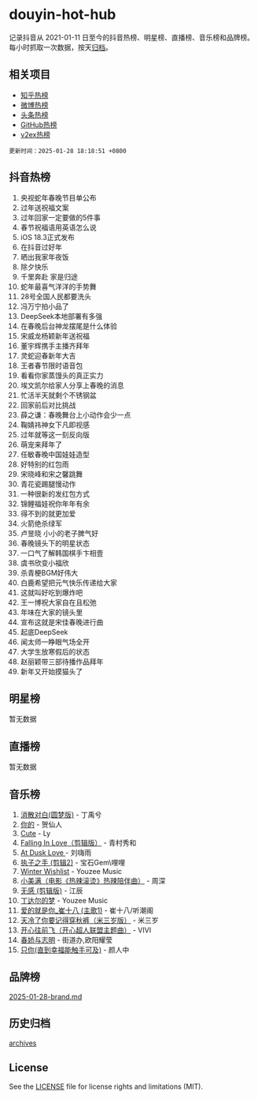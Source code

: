 # douyin-hot-hub

记录抖音从 2021-01-11 日至今的抖音热榜、明星榜、直播榜、音乐榜和品牌榜。每小时抓取一次数据，按天[归档](archives)。

## 相关项目

- [知乎热榜](https://github.com/lonnyzhang423/zhihu-hot-hub)
- [微博热榜](https://github.com/lonnyzhang423/weibo-hot-hub)
- [头条热榜](https://github.com/lonnyzhang423/toutiao-hot-hub)
- [GitHub热榜](https://github.com/lonnyzhang423/github-hot-hub)
- [v2ex热榜](https://github.com/lonnyzhang423/v2ex-hot-hub)


`更新时间：2025-01-28 18:18:51 +0800`

## 抖音热榜

1. 央视蛇年春晚节目单公布
1. 过年送祝福文案
1. 过年回家一定要做的5件事
1. 春节祝福语用英语怎么说
1. iOS 18.3正式发布
1. 在抖音过好年
1. 晒出我家年夜饭
1. 除夕快乐
1. 千里奔赴 家是归途
1. 蛇年最喜气洋洋的手势舞
1. 28号全国人民都要洗头
1. 冯万宁拍小品了
1. DeepSeek本地部署有多强
1. 在春晚后台神龙摆尾是什么体验
1. 宋威龙杨颖新年送祝福
1. 董宇辉携手主播齐拜年
1. 灵蛇迎春新年大吉
1. 王者春节限时语音包
1. 看看你家蒸馒头的真正实力
1. 埃文凯尔给家人分享上春晚的消息
1. 忙活半天就剩个不锈钢盆
1. 回家前后对比挑战
1. 薛之谦：春晚舞台上小动作会少一点
1. 鞠婧祎神女下凡即视感
1. 过年就等这一刻反向版
1. 萌宠来拜年了
1. 任敏春晚中国娃娃造型
1. 好特别的红包雨
1. 宋晓峰和宋之馨跳舞
1. 青花瓷踢腿慢动作
1. 一种很新的发红包方式
1. 锦鲤福娃祝你年年有余
1. 得不到的就更加爱
1. 火箭绝杀绿军
1. 卢昱晓 小小的老子脾气好
1. 春晚镜头下的明星状态
1. 一口气了解韩国棋手卞相壹
1. 虞书欣变小福欣
1. 杀青梗BGM好伟大
1. 白鹿希望把元气快乐传递给大家
1. 这就叫好吃到爆炸吧
1. 王一博祝大家自在且松弛
1. 年味在大家的镜头里
1. 宣布这就是宋佳春晚进行曲
1. 起底DeepSeek
1. 闻太师一睁眼气场全开
1. 大学生放寒假后的状态
1. 赵丽颖带三部待播作品拜年
1. 新年又开始摸猫头了

## 明星榜

暂无数据

## 直播榜

暂无数据

## 音乐榜

1. [消散对白(圆梦版)](https://sf5-hl-cdn-tos.douyinstatic.com/obj/tos-cn-ve-2774/og4jB5I5IizzoZVAAAzWgBMAsMDWoArfwBOiFs) - 丁禹兮
1. [你的](https://sf5-hl-cdn-tos.douyinstatic.com/obj/tos-cn-ve-2774/oYuIeKf42jB7sEV6B2upMdpYAgfrQWj0FeRegh) - 贺仙人
1. [Cute](https://sf5-hl-cdn-tos.douyinstatic.com/obj/tos-cn-ve-2774/o4IbIzHWKAAB4wsS5qMBRiiAlEBGTpQRNfFvuo) - Ly
1. [Falling In Love（剪辑版）](https://sf5-hl-cdn-tos.douyinstatic.com/obj/tos-cn-ve-2774/o8ajpA8zzgBPahbBIO8AcKGBLJezFCRd1wfP9f) - 青村秀和
1. [ At Dusk  Love ](https://sf5-hl-cdn-tos.douyinstatic.com/obj/tos-cn-ve-2774/o8CrpCf5CaYgI4ZrtQgMQAFEfuGqNnRSDQAPBc) - 刘嗨雨
1. [执子之手 (剪辑2)](https://sf5-hl-cdn-tos.douyinstatic.com/obj/tos-cn-ve-2774/oUoZLQjCc31XzqsBnBQUNgeKtYPBcgbFDwtfcu) - 宝石Gem\哩哩
1. [Winter Wishlist](https://sf5-hl-cdn-tos.douyinstatic.com/obj/tos-cn-ve-2774/oIIgUOeamCFCVAzxN6MFRLIBlLGpUqQxeeHrLE) - Youzee Music
1. [小美满（电影《热辣滚烫》热辣陪伴曲）](https://sf5-hl-cdn-tos.douyinstatic.com/obj/tos-cn-ve-2774/o0GAn2lSgfZIDUgtevCGDQYnFg4CwnrBaxbTZL) - 周深
1. [无感 (剪辑版)](https://sf3-cdn-tos.douyinstatic.com/obj/tos-cn-ve-2774/o0eIsUzJBDlQaQFC5OFlgbMEZC1TFYBftOBn6p) - 江辰
1. [丁达尔的梦](https://sf5-hl-cdn-tos.douyinstatic.com/obj/tos-cn-ve-2774/oMU3WirUZBVQkAC9ccG5P2IQirziZM2RTInUY) - Youzee Music
1. [爱的就是你_崔十八 (主歌1)](https://sf5-hl-cdn-tos.douyinstatic.com/obj/tos-cn-ve-2774/oI5BO5DhFZ6UTcNCnZaOCBLtZ7WIMQGfgnXf5E) - 崔十八/听潮阁
1. [天冷了你要记得穿秋裤（米三岁版）](https://sf5-hl-cdn-tos.douyinstatic.com/obj/tos-cn-ve-2774/oQlIwVIDWiZ6BQilAorS7MA0AgCkQDvcZAdm1) - 米三岁
1. [开心往前飞（开心超人联盟主题曲）](https://sf5-hl-cdn-tos.douyinstatic.com/obj/tos-cn-ve-2774/9d8fb7c82cf1421fb93a9fe925275e0a) - VIVI
1. [春娇与志明](https://sf6-cdn-tos.douyinstatic.com/obj/tos-cn-ve-2774/e530d8fceb7044b39707d7f9ff54add1) - 街道办,欧阳耀莹
1. [只你(直到幸福能触手可及)](https://sf5-hl-cdn-tos.douyinstatic.com/obj/tos-cn-ve-2774/o0lBkRDzFTeaVSUz3ZZSCBVtZ5DIMQGfgmEAuE) - 颜人中

## 品牌榜

[2025-01-28-brand.md](archives/2025-01-28-brand.md)

## 历史归档

[archives](archives)

## License

See the [LICENSE](LICENSE) file for license rights and limitations (MIT).
